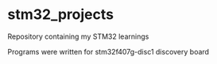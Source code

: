 # stm32_projects
Repository containing my STM32 learnings

Programs were written for stm32f407g-disc1 discovery board
